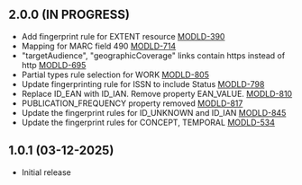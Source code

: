 ## 2.0.0 (IN PROGRESS)
- Add fingerprint rule for EXTENT resource [MODLD-390](https://folio-org.atlassian.net/browse/MODLD-390)
- Mapping for MARC field 490 [MODLD-714](https://folio-org.atlassian.net/browse/MODLD-714)
- "targetAudience", "geographicCoverage" links contain https instead of http [MODLD-695](https://folio-org.atlassian.net/browse/MODLD-695)
- Partial types rule selection for WORK [MODLD-805](https://folio-org.atlassian.net/browse/MODLD-805)
- Update fingerprinting rule for ISSN to include Status [MODLD-798](https://folio-org.atlassian.net/browse/MODLD-798)
- Replace ID_EAN with ID_IAN. Remove property EAN_VALUE. [MODLD-810](https://folio-org.atlassian.net/browse/MODLD-810)
- PUBLICATION_FREQUENCY property removed [MODLD-817](https://folio-org.atlassian.net/browse/MODLD-817)
- Update the fingerprint rules for ID_UNKNOWN and ID_IAN [MODLD-845](https://folio-org.atlassian.net/browse/MODLD-845)
- Update the fingerprint rules for CONCEPT, TEMPORAL [MODLD-534](https://folio-org.atlassian.net/browse/MODLD-534)

## 1.0.1 (03-12-2025)
- Initial release
